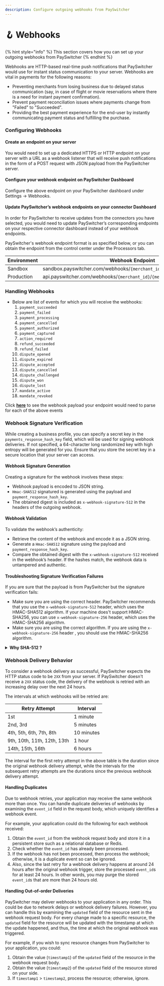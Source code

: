 ```yaml
---
description: Configure outgoing webhooks from PaySwitcher
---
```


# 🪝 Webhooks

{% hint style="info" %}
This section covers how you can set up your outgoing webhooks from PaySwitcher
{% endhint %}

Webhooks are HTTP-based real-time push notifications that PaySwitcher would use for instant status communication to your server. Webhooks are vital in payments for the following reasons:

* Preventing merchants from losing business due to delayed status communication (say, in case of flight or movie reservations where there is a need for instant payment confirmation).
* Prevent payment reconciliation issues where payments change from "Failed" to "Succeeded".
* Providing the best payment experience for the end-user by instantly communicating payment status and fulfilling the purchase.

### Configuring Webhooks

#### Create an endpoint on your server

You would need to set up a dedicated HTTPS or HTTP endpoint on your server with a URL as a webhook listener that will receive push notifications in the form of a POST request with JSON payload from the PaySwitcher server.

#### Configure your webhook endpoint on PaySwitcher Dashboard

Configure the above endpoint on your PaySwitcher dashboard under Settings -> Webhooks.

#### Update PaySwitcher’s webhook endpoints on your connector Dashboard

In order for PaySwitcher to receive updates from the connectors you have selected, you would need to update PaySwitcher’s corresponding endpoints on your respective connector dashboard instead of your webhook endpoints.

PaySwitcher's webhook endpoint format is as specified below, or you can obtain the endpoint from the control center under the Processors tab.

| Environment | Webhook Endpoint                                                          |
| ----------- | ------------------------------------------------------------------------- |
| Sandbox     | sandbox.payswitcher.com/webhooks/`{merchant_id}`/`{merchant_connector_id}` |
| Production  | api.payswitcher.com/webhooks/`{merchant_id}`/`{merchant_connector_id}`     |

### Handling Webhooks

* Below are list of events for which you will receive the webhooks:
  1. `payment_succeeded`
  2. `payment_failed`
  3. `payment_processing`
  4. `payment_cancelled`
  5. `payment_authorized`
  6. `payment_captured`
  7. `action_required`
  8. `refund_succeeded`
  9. `refund_failed`
  10. `dispute_opened`
  11. `dispute_expired`
  12. `dispute_accepted`
  13. `dispute_cancelled`
  14. `dispute_challenged`
  15. `dispute_won`
  16. `dispute_lost`
  17. `mandate_active`
  18. `mandate_revoked`

Click [**here**](https://api-reference.payswitcher.com/api-reference/schemas/outgoing--webhook) to see the webhook payload your endpoint would need to parse for each of the above events

### Webhook Signature Verification

While creating a business profile, you can specify a secret key in the `payments_response_hash_key` field, which will be used for signing webhook deliveries. If not specified, a 64-character long randomized key with high entropy will be generated for you. Ensure that you store the secret key in a secure location that your server can access.

#### Webhook Signature Generation

Creating a signature for the webhook involves these steps:

* Webhook payload is encoded to JSON string.
* `Hmac-SHA512` signatured is generated using the payload and `payment_response_hash_key`.
* The obtained digest is included as `x-webhook-signature-512` in the headers of the outgoing webhook.

#### Webhook Validation

To validate the webhook’s authenticity:

* Retrieve the content of the webhook and encode it as a JSON string.
* Generate a  `Hmac-SHA512` signature using the payload and `payment_response_hash_key`.
* Compare the obtained digest with the `x-webhook-signature-512` received in the webhook’s header. If the hashes match, the webhook data is untampered and authentic.

#### Troubleshooting Signature Verification Failures

If you are sure that the payload is from PaySwitcher but the signature verification fails:

* Make sure you are using the correct header. PaySwitcher recommends that you use the `x-webhook-signature-512` header, which uses the HMAC-SHA512 algorithm. If your machine does't support HMAC-SHA256,  you can use `x-webhook-signature-256` header, which uses the HMAC-SHA256 algorithm.
* Make sure you are using the correct algorithm. If you are using the `x-webhook-signature-256` header , you should use the HMAC-SHA256 algorithm.

<details>

<summary><strong>Why SHA-512 ?</strong></summary>

SHA-512 is a robust cryptographic hash function designed for security. It generates a fixed-size 512-bit (64-byte) output, making it suitable for tasks such as creating digital signatures, password hashing, and ensuring data integrity.

</details>

### Webhook Delivery Behavior

To consider a webhook delivery as successful, PaySwitcher expects the HTTP status code to be `2XX` from your server.
If PaySwitcher doesn't receive a `2XX` status code, the delivery of the webhook is retried with an increasing delay over the next 24 hours.

The intervals at which webhooks will be retried are:

| Retry Attempt               | Interval    |
| --------------------------- | ----------- |
| 1st                         |  1 minute   |
| 2nd, 3rd                    |  5 minutes  |
| 4th, 5th, 6th, 7th, 8th     | 10 minutes  |
| 9th, 10th, 11th, 12th, 13th |  1 hour     |
| 14th, 15th, 16th            |  6 hours    |

The interval for the first retry attempt in the above table is the duration since the original webhook delivery attempt, while the intervals for the subsequent retry attempts are the durations since the previous webhook delivery attempt.

#### Handling Duplicates

Due to webhook retries, your application may receive the same webhook more than once.
You can handle duplicate deliveries of webhooks by examining the `event_id` field in the request body, which uniquely identifies a webhook event.

For example, your application could do the following for each webhook received:

1. Obtain the `event_id` from the webhook request body and store it in a persistent store such as a relational database or Redis.
2. Check whether the `event_id` has already been processed.
3. If the webhook has not been processed, then process the webhook; otherwise, it is a duplicate event so can be ignored.
4. Also, since the last retry for a webhook delivery happens at around 24 hours after the original webhook trigger, store the processed `event_id`s for at least 24 hours. In other words, you may purge the stored `event_id`s that are more than 24 hours old.

#### Handling Out-of-order Deliveries

PaySwitcher may deliver webhooks to your application in any order.
This could be due to network delays or webhook delivery failures.
However, you can handle this by examining the `updated` field of the resource sent in the webhook request body.
For every change made to a specific resource, the `updated` field for the resource will be updated with the timestamp at which the update happened, and thus, the time at which the original webhook was triggered.

For example, if you wish to sync resource changes from PaySwitcher to your application, you could:

1. Obtain the value (`timestamp1`) of the `updated` field of the resource in the webhook request body.
2. Obtain the value (`timestamp2`) of the `updated` field of the resource stored on your side.
3. If `timestamp1` > `timestamp2`, process the resource; otherwise, ignore.
